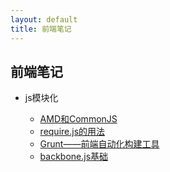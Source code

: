 ```yaml
---
layout: default
title: 前端笔记
---
```

<!--
<h2>{{ page.title }}</h2>
-->


## 前端笔记
- js模块化

    - [AMD和CommonJS](js模块化/AMD和CommonJS.html)
    - [require.js的用法](js模块化/require.js的用法.html)
    - [Grunt——前端自动化构建工具](grunt/Grunt——前端自动化构建工具.html)
    - [backbone.js基础](backbone/backbone.js基础.html)



<!--
<p>最新文章</p>

<ul>
    {% for post in site.posts %}
      <li>{{ post.date | date_to_string }} <a href="{{ site.baseurl }}{{ post.url }}">{{ post.title }}</a></li>
    {% endfor %}
</ul>
-->